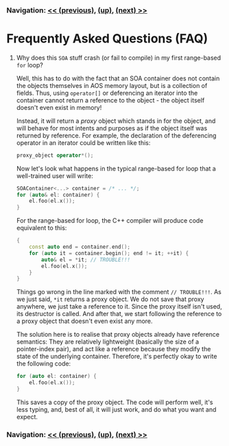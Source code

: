 ### Navigation: [<< (previous)](future-3.md), [(up)](tutorial.md), [(next) >>](internals-5.1.md)

# Frequently Asked Questions (FAQ)

1. Why does this ```SOA``` stuff crash (or fail to compile) in my first
   range-based ```for``` loop?

   Well, this has to do with the fact that an SOA container does not contain
   the objects themselves in AOS memory layout, but is a collection of
   fields. Thus, using ```operator[]``` or deferencing an iterator into the
   container cannot return a reference to the object - the object itself
   doesn't even exist in memory!

   Instead, it will return a *proxy* object which stands in for the object,
   and will behave for most intents and purposes as if the object itself
   was returned by reference. For example, the declaration of the
   deferencing operator in an iterator could be written like this:

   ```C++
   proxy_object operator*();
   ```

   Now let's look what happens in the typical range-based for loop that a
   well-trained user will write:

   ```C++
   SOAContainer<...> container = /* ... */;
   for (auto& el: container) {
       el.foo(el.x());
   }
   ```

   For the range-based for loop, the C++ compiler will produce code
   equivalent to this:

   ```C++
   {
       const auto end = container.end();
       for (auto it = container.begin(); end != it; ++it) {
           auto& el = *it; // TROUBLE!!!
           el.foo(el.x());
       }
   }
   ```

   Things go wrong in the line marked with the comment ```// TROUBLE!!!```.
   As we just said, ```*it``` returns a proxy object. We do not save that
   proxy anywhere, we just take a reference to it. Since the proxy itself
   isn't used, its destructor is called. And after that, we start following
   the reference to a proxy object that doesn't even exist any more.

   The solution here is to realise that proxy objects already have reference
   semantics: They are relatively lightweight (basically the size of a
   pointer-index pair), and act like a reference because they modify the
   state of the underlying container. Therefore, it's perfectly okay to
   write the following code:

   ```C++
   for (auto el: container) {
       el.foo(el.x());
   }
   ```

   This saves a copy of the proxy object. The code will perform well, it's
   less typing, and, best of all, it will just work, and do what you want
   and expect.

### Navigation: [<< (previous)](future-3.md), [(up)](tutorial.md), [(next) >>](internals-5.1.md)